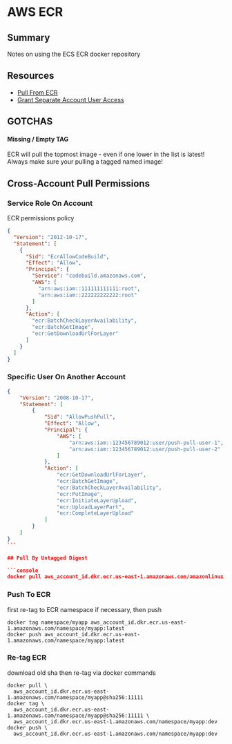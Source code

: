 # AWS ECR

## Summary

Notes on using the ECS ECR docker repository

## Resources

- [Pull From ECR](https://docs.aws.amazon.com/AmazonECR/latest/userguide/docker-pull-ecr-image.html)
- [Grant Separate Account User Access](https://aws.amazon.com/premiumsupport/knowledge-center/secondary-account-access-ecr/)

## GOTCHAS

#### Missing / Empty TAG

ECR will pull the topmost image - even if one lower in the list is latest!
Always make sure your pulling a tagged named image!

## Cross-Account Pull Permissions

### Service Role On Account

ECR permissions policy

```json
{
  "Version": "2012-10-17",
  "Statement": [
    {
      "Sid": "EcrAllowCodeBuild",
      "Effect": "Allow",
      "Principal": {
        "Service": "codebuild.amazonaws.com",
        "AWS": [
          "arn:aws:iam::111111111111:root",
          "arn:aws:iam::222222222222:root"
        ]
      },
      "Action": [
        "ecr:BatchCheckLayerAvailability",
        "ecr:BatchGetImage",
        "ecr:GetDownloadUrlForLayer"
      ]
    }
  ]
}
```

### Specific User On Another Account

````json
{
    "Version": "2008-10-17",
    "Statement": [
        {
            "Sid": "AllowPushPull",
            "Effect": "Allow",
            "Principal": {
                "AWS": [
                    "arn:aws:iam::123456789012:user/push-pull-user-1",
                    "arn:aws:iam::123456789012:user/push-pull-user-2"
                ]
            },
            "Action": [
                "ecr:GetDownloadUrlForLayer",
                "ecr:BatchGetImage",
                "ecr:BatchCheckLayerAvailability",
                "ecr:PutImage",
                "ecr:InitiateLayerUpload",
                "ecr:UploadLayerPart",
                "ecr:CompleteLayerUpload"
            ]
        }
    ]
}
```

## Pull By Untagged Digest

```console
docker pull aws_account_id.dkr.ecr.us-east-1.amazonaws.com/amazonlinux:@sha256:1234
````

### Push To ECR

first re-tag to ECR namespace if necessary, then push

```console
docker tag namespace/myapp aws_account_id.dkr.ecr.us-east-1.amazonaws.com/namespace/myapp:latest
docker push aws_account_id.dkr.ecr.us-east-1.amazonaws.com/namespace/myapp:latest
```

### Re-tag ECR

download old sha then re-tag via docker commands

```console
docker pull \
  aws_account_id.dkr.ecr.us-east-1.amazonaws.com/namespace/myapp@sha256:11111
docker tag \
  aws_account_id.dkr.ecr.us-east-1.amazonaws.com/namespace/myapp@sha256:11111 \
  aws_account_id.dkr.ecr.us-east-1.amazonaws.com/namespace/myapp:dev
docker push \
  aws_account_id.dkr.ecr.us-east-1.amazonaws.com/namespace/myapp:dev
```
